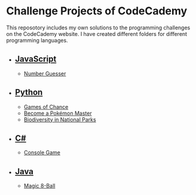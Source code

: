# Challenge Projects of CodeCademy

This reposotory includes my own solutions to the programming challenges on the CodeCademy website.
I have created different folders for different programming languages.

* ## <a href="https://github.com/lendoo73/Challenge-Project-of-CodeCademy/tree/master/javascript" target="_blank">JavaScript</a>
  * <a href="https://github.com/lendoo73/Challenge-Project-of-CodeCademy/tree/master/javascript/numberGuesser" target="_blank">Number Guesser</a>
* ## <a href="https://github.com/lendoo73/Challenge-Project-of-CodeCademy/tree/master/python" target="_blank">Python</a>
  * <a href="https://github.com/lendoo73/Challenge-Project-of-CodeCademy/tree/master/python/gameOfChance" target="_blank">Games of Chance</a>
  * <a href="https://github.com/lendoo73/Challenge-Project-of-CodeCademy/tree/master/python/become_a_pokemon_master" target="_blank">Become a Pokémon Master</a>
  * <a href="https://github.com/lendoo73/Challenge-Project-of-CodeCademy/blob/master/python/Analyze_Data_with_Python/Biodiversity_in_National_Parks/biodiversity.ipynb" target="_blank">Biodiversity in National Parks</a>
* ## <a href="https://github.com/lendoo73/Challenge-Project-of-CodeCademy/tree/master/c%23" target="_blank">C#</a>
  * <a href="https://github.com/lendoo73/Challenge-Project-of-CodeCademy/tree/master/c%23/console_game" target="_blank">Console Game</a>
* ## <a href="https://github.com/lendoo73/Challenge-Project-of-CodeCademy/tree/master/java" target="_blank">Java</a>
  * <a href="https://github.com/lendoo73/Challenge-Project-of-CodeCademy/tree/master/java/magic_8_ball" target="_blank">Magic 8-Ball</a>
